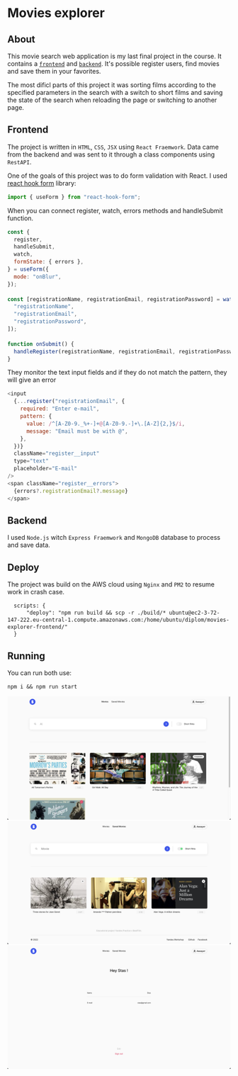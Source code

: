 # Movies explorer

## About

This movie search web application is my last final project in the course. It contains a <a href="https://github.com/ctacbarada/movies-explorer-frontend">`frontend`</a> and <a href="https://github.com/ctacbarada/movies-explorer-api">`backend`</a>. It's possible register users, find movies and save them in your favorites.

The most dificl parts of this project it was sorting films according to the specified parameters in the search with a switch to short films and saving the state of the search when reloading the page or switching to another page.

## Frontend

The project is written in `HTML`, `CSS`, `JSX` using `React Fraemwork`. Data came from the backend and was sent to it through a class components using `RestAPI`.

One of the goals of this project was to do form validation with React. I used <a href="https://react-hook-form.com/">react hook form</a> library:

```JavaScript
import { useForm } from "react-hook-form";
```

When you can connect register, watch, errors methods and handleSubmit function.

```JavaScript
const {
  register,
  handleSubmit,
  watch,
  formState: { errors },
} = useForm({
  mode: "onBlur",
});

const [registrationName, registrationEmail, registrationPassword] = watch([
  "registrationName",
  "registrationEmail",
  "registrationPassword",
]);

function onSubmit() {
  handleRegister(registrationName, registrationEmail, registrationPassword);
}
```

They monitor the text input fields and if they do not match the pattern, they will give an error

```JavaScript
<input
  {...register("registrationEmail", {
    required: "Enter e-mail",
    pattern: {
      value: /^[A-Z0-9._%+-]+@[A-Z0-9.-]+\.[A-Z]{2,}$/i,
      message: "Email must be with @",
    },
  })}
  className="register__input"
  type="text"
  placeholder="E-mail"
/>
<span className="register__errors">
  {errors?.registrationEmail?.message}
</span>
```

## Backend

I used `Node.js` witch `Express Fraemwork` and `MongoDB` database to process and save data.

## Deploy

The project was build on the AWS cloud using `Nginx` and `PM2` to resume work in crash case.

```JS
  scripts: {
      "deploy": "npm run build && scp -r ./build/* ubuntu@ec2-3-72-147-222.eu-central-1.compute.amazonaws.com:/home/ubuntu/diplom/movies-explorer-frontend/"
  }
```

## Running

You can run both use:
```
npm i && npm run start
```

![Preview](https://github.com/ctacbarada/movies-explorer-frontend/blob/main/src/images/Screenshot%202022-09-09%20at%2022.51.59.png?raw=true)
![Preview](https://github.com/ctacbarada/movies-explorer-frontend/blob/main/src/images/Screenshot%202022-09-09%20at%2022.52.30.png?raw=true)
![Preview](https://github.com/ctacbarada/movies-explorer-frontend/blob/main/src/images/Screenshot%202022-09-09%20at%2022.52.38.png?raw=true)
